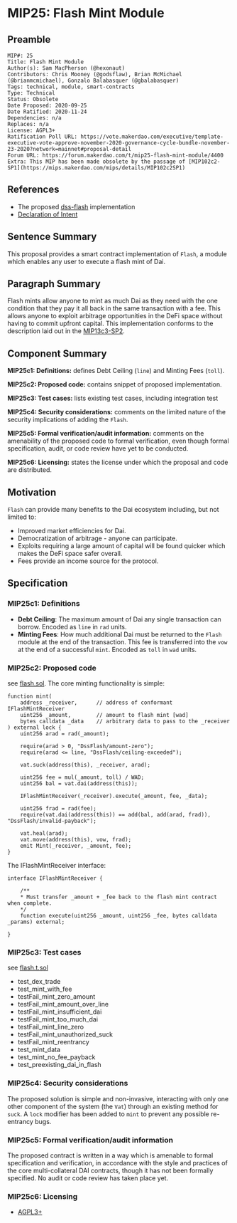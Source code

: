 # MIP25: Flash Mint Module

## Preamble

```
MIP#: 25
Title: Flash Mint Module
Author(s): Sam MacPherson (@hexonaut)
Contributors: Chris Mooney (@godsflaw), Brian McMichael (@brianmcmichael), Gonzalo Balabasquer (@gbalabasquer)
Tags: technical, module, smart-contracts
Type: Technical
Status: Obsolete
Date Proposed: 2020-09-25
Date Ratified: 2020-11-24
Dependencies: n/a
Replaces: n/a
License: AGPL3+
Ratification Poll URL: https://vote.makerdao.com/executive/template-executive-vote-approve-november-2020-governance-cycle-bundle-november-23-2020?network=mainnet#proposal-detail
Forum URL: https://forum.makerdao.com/t/mip25-flash-mint-module/4400
Extra: This MIP has been made obsolete by the passage of [MIP102c2-SP1](https://mips.makerdao.com/mips/details/MIP102c2SP1)
```

## References

* The proposed [dss-flash](https://github.com/hexonaut/dss-flash) implementation
* [Declaration of Intent](https://forum.makerdao.com/t/mip13c3-sp2-declaration-of-intent-dai-flash-mint-module/3635)

## Sentence Summary

This proposal provides a smart contract implementation of `Flash`, a module which enables any user to execute a flash mint of Dai.

## Paragraph Summary

Flash mints allow anyone to mint as much Dai as they need with the one condition that they pay it all back in the same transaction with a fee. This allows anyone to exploit arbitrage opportunities in the DeFi space without having to commit upfront capital. This implementation conforms to the description laid out in the [MIP13c3-SP2](https://forum.makerdao.com/t/mip13c3-sp2-declaration-of-intent-dai-flash-mint-module/3635).

## Component Summary

**MIP25c1: Definitions:** defines Debt Ceiling (`line`) and Minting Fees (`toll`).

**MIP25c2: Proposed code:** contains snippet of proposed implementation.

**MIP25c3: Test cases:** lists existing test cases, including integration test

**MIP25c4: Security considerations:** comments on the limited nature of the security implications of adding the `Flash`.

**MIP25c5: Formal verification/audit information:** comments on the amenability of the proposed code to formal verification, even though formal specification, audit, or code review have yet to be conducted.

**MIP25c6: Licensing:** states the license under which the proposal and code are distributed.

## Motivation

`Flash` can provide many benefits to the Dai ecosystem including, but not limited to:

* Improved market efficiencies for Dai.
* Democratization of arbitrage - anyone can participate.
* Exploits requiring a large amount of capital will be found quicker which makes the DeFi space safer overall.
* Fees provide an income source for the protocol.

## Specification

### MIP25c1: Definitions

- **Debt Ceiling**: The maximum amount of Dai any single transaction can borrow. Encoded as `line` in `rad` units.
- **Minting Fees**: How much additional Dai must be returned to the `Flash` module at the end of the transaction. This fee is transferred into the `vow` at the end of a successful `mint`. Encoded as `toll` in `wad` units.

### MIP25c2: Proposed code
   see [flash.sol](https://github.com/hexonaut/dss-flash/blob/master/src/flash.sol). The core minting functionality is simple:

```
function mint(
    address _receiver,      // address of conformant IFlashMintReceiver
    uint256 _amount,        // amount to flash mint [wad]
    bytes calldata _data    // arbitrary data to pass to the _receiver
) external lock {
    uint256 arad = rad(_amount);

    require(arad > 0, "DssFlash/amount-zero");
    require(arad <= line, "DssFlash/ceiling-exceeded");

    vat.suck(address(this), _receiver, arad);

    uint256 fee = mul(_amount, toll) / WAD;
    uint256 bal = vat.dai(address(this));

    IFlashMintReceiver(_receiver).execute(_amount, fee, _data);

    uint256 frad = rad(fee);
    require(vat.dai(address(this)) == add(bal, add(arad, frad)), "DssFlash/invalid-payback");

    vat.heal(arad);
    vat.move(address(this), vow, frad);
    emit Mint(_receiver, _amount, fee);
}
```

The IFlashMintReceiver interface:

```
interface IFlashMintReceiver {

    /**
    * Must transfer _amount + _fee back to the flash mint contract when complete.
    */
    function execute(uint256 _amount, uint256 _fee, bytes calldata _params) external;

}
```

### MIP25c3: Test cases

see [flash.t.sol](https://github.com/hexonaut/dss-flash/blob/master/src/flash.t.sol)

- test_dex_trade
- test_mint_with_fee
- testFail_mint_zero_amount
- testFail_mint_amount_over_line
- testFail_mint_insufficient_dai
- testFail_mint_too_much_dai
- testFail_mint_line_zero
- testFail_mint_unauthorized_suck
- testFail_mint_reentrancy
- test_mint_data
- test_mint_no_fee_payback
- test_preexisting_dai_in_flash

### MIP25c4: Security considerations

The proposed solution is simple and non-invasive, interacting with only one other component of the system (the `Vat`) through an existing method for `suck`. A `lock` modifier has been added to  `mint` to prevent any possible re-entrancy bugs.

### MIP25c5: Formal verification/audit information

The proposed contract is written in a way which is amenable to formal specification and verification, in accordance with the style and practices of the core multi-collateral DAI contracts, though it has not been formally specified. No audit or code review has taken place yet.

### MIP25c6: Licensing
   - [AGPL3+](https://www.gnu.org/licenses/agpl-3.0.en.html)
